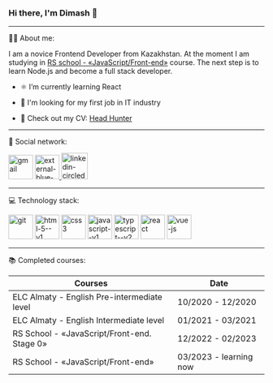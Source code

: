 ### Hi there, I'm Dimash 👋
---
👨‍💻 About me:

I am a novice Frontend Developer from Kazakhstan. 
At the moment I am studying in [RS school - «JavaScript/Front-end»](https://rs.school/js/) course. 
The next step is to learn Node.js and become a full stack developer.

- ⚛️ I’m currently learning React

- 🕺 I'm looking for my first job in IT industry
  
- 📄 Check out my CV: [Head Hunter](https://hh.kz/resume/b6ebaf9bff096cd1370039ed1f37506742786c?hhtmFrom=resume_list)

---
🤝 Social network:

[<img width="48" height="48" src="https://img.icons8.com/fluency/48/gmail.png" alt="gmail"/>](mailto:dinmukhamed.amirov@gmail.com)
[<img width="48" height="48" src="https://img.icons8.com/external-flat-icons-inmotus-design/67/external-blue-telegram-flat-icons-inmotus-design.png" alt="external-blue-telegram-flat-icons-inmotus-design"/>
](https://t.me/Dimash95)
[<img width="52" height="52" src="https://img.icons8.com/color/48/linkedin-circled--v3.png" alt="linkedin-circled--v3"/>](https://www.linkedin.com/in/dinmukhamed-amirov-4b520726b/)

---
💻 Technology stack:

<img width="48" height="48" src="https://img.icons8.com/color/48/git.png" alt="git"/> <img width="48" height="48" src="https://img.icons8.com/color/48/html-5--v1.png" alt="html-5--v1"/>
<img width="48" height="48" src="https://img.icons8.com/fluency/48/css3.png" alt="css3"/>
<img width="48" height="48" src="https://img.icons8.com/color/48/javascript--v1.png" alt="javascript--v1"/>
<img width="48" height="48" src="https://img.icons8.com/fluency/48/typescript--v2.png" alt="typescript--v2"/>
<img width="48" height="48" src="https://img.icons8.com/plasticine/100/react.png" alt="react"/>
<img width="48" height="48" src="https://img.icons8.com/color/48/vue-js.png" alt="vue-js"/>

---
📚 Completed courses:

|                      Courses                |          Date          |
|---------------------------------------------|------------------------|
| ELC Almaty - English Pre-intermediate level | 10/2020 - 12/2020      |
| ELC Almaty - English Intermediate level     | 01/2021 - 03/2021      |
| RS School - «JavaScript/Front-end. Stage 0» | 12/2022 - 02/2023      |
| RS School - «JavaScript/Front-end»          | 03/2023 - learning now |

